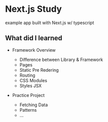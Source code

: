 # Next.js Study

example app built with Next.js w/ typescript

## What did I learned

- Framework Overview
  - Difference between Library & Framework
  - Pages
  - Static Pre Redering
  - Routing
  - CSS Modules
  - Styles JSX

- Practice Project
  - Fetching Data
  - Patterns
  - ...
